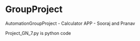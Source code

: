 # GroupProject
 AutomationGroupProject - Calculator APP - Sooraj and Pranav


 Project_GN_7.py is python code 
